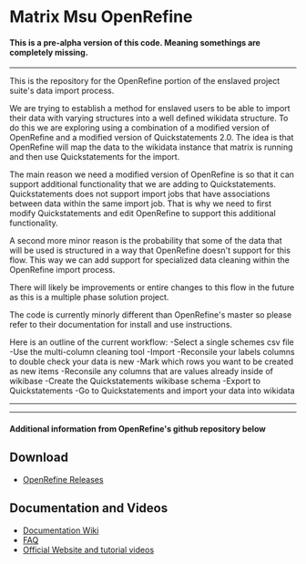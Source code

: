 # Matrix Msu OpenRefine


#### This is a pre-alpha version of this code. Meaning somethings are completely missing.

***


This is the repository for the OpenRefine portion of the enslaved project suite's data import process.

We are trying to establish a method for enslaved users to be able to import their data with varying structures into a well defined wikidata structure. To do this we are exploring using a combination of a modified version of OpenRefine and a modified version of Quickstatements 2.0. The idea is that OpenRefine will map the data to the wikidata instance that matrix is running and then use Quickstatements for the import.

The main reason we need a modified version of OpenRefine is so that it can support additional functionality that we are adding to Quickstatements. Quickstatements does not support import jobs that have associations between data within the same import job. That is why we need to first modify Quickstatements and edit OpenRefine to support this additional functionality. 

A second more minor reason is the probability that some of the data that will be used is structured in a way that OpenRefine doesn't support for this flow. This way we can add support for specialized data cleaning within the OpenRefine import process.

There will likely be improvements or entire changes to this flow in the future as this is a multiple phase solution project.

The code is currently minorly different than OpenRefine's master so please refer to their documentation for install and use instructions.

Here is an outline of the current workflow:
-Select a single schemes csv file
-Use the multi-column cleaning tool
-Import
-Reconsile your labels columns to double check your data is new
-Mark which rows you want to be created as new items 
-Reconsile any columns that are values already inside of wikibase
-Create the Quickstatements wikibase schema
-Export to Quickstatements
-Go to Quickstatements and import your data into wikidata


***
***


#### Additional information from OpenRefine's github repository below

Download
-----------------------
* [OpenRefine Releases](https://github.com/OpenRefine/OpenRefine/releases)

Documentation and Videos
-------------------------
* [Documentation Wiki](https://github.com/OpenRefine/OpenRefine/wiki/Documentation-For-Users)
* [FAQ](https://github.com/OpenRefine/OpenRefine/wiki/FAQ)
* [Official Website and tutorial videos](http://openrefine.org)